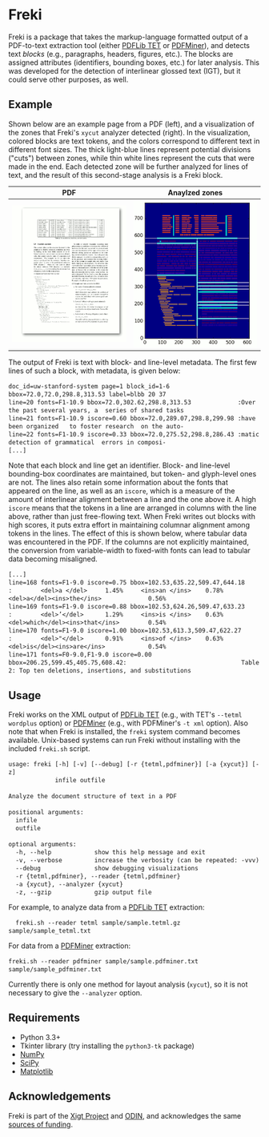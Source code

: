 # Freki

Freki is a package that takes the markup-language formatted output of 
a PDF-to-text extraction tool (either [PDFLib TET][] or [PDFMiner][]),
and detects text *blocks* (e.g., paragraphs, headers, figures, etc.).
The blocks are assigned attributes (identifiers, bounding boxes, etc.)
for later analysis. This was developed for the detection of interlinear
glossed text (IGT), but it could serve other purposes, as well.

## Example

Shown below are an example page from a PDF (left), and a visualization
of the zones that Freki's `xycut` analyzer detected (right). In the
visualization, colored blocks are text tokens, and the colors
correspond to different text in different font sizes. The thick
light-blue lines represent potential divisions ("cuts") between zones,
while thin white lines represent the cuts that were made in the end.
Each detected zone will be further analyzed for lines of text, and the
result of this second-stage analysis is a Freki block.

| PDF                           | Anaylzed zones                       |
| ----------------------------- | ------------------------------------ |
| ![PDF page](doc/pdf-page.png) | ![Analyzed page](doc/debug-page.png) |

The output of Freki is text with block- and line-level metadata. The
first few lines of such a block, with metadata, is given below:

```
doc_id=uw-stanford-system page=1 block_id=1-6 bbox=72.0,72.0,298.8,313.53 label=blbb 20 37
line=20 fonts=F1-10.9 bbox=72.0,302.62,298.8,313.53             :Over the past several years, a  series of shared tasks
line=21 fonts=F1-10.9 iscore=0.60 bbox=72.0,289.07,298.8,299.98 :have been organized   to foster research  on the auto-
line=22 fonts=F1-10.9 iscore=0.33 bbox=72.0,275.52,298.8,286.43 :matic detection of grammatical  errors in composi-
[...]
```

Note that each block and line get an identifier. Block- and line-level
bounding-box coordinates are maintained, but token- and glyph-level
ones are not. The lines also retain some information about the fonts
that appeared on the line, as well as an `iscore`, which is a measure
of the amount of interlinear alignment between a line and the one
above it. A high `iscore` means that the tokens in a line are
arranged in columns with the line above, rather than just free-flowing
text. When Freki writes out blocks with high scores, it puts extra
effort in maintaining columnar alignment among tokens in the lines.
The effect of this is shown below, where tabular data was encountered
in the PDF. If the columns are not explicitly maintained, the
conversion from variable-width to fixed-with fonts can lead to
tabular data becoming misaligned.

```
[...]
line=168 fonts=F1-9.0 iscore=0.75 bbox=102.53,635.22,509.47,644.18       :        <del>a </del>     1.45%     <ins>an </ins>    0.78%    <del>a</del><ins>the</ins>             0.56%
line=169 fonts=F1-9.0 iscore=0.88 bbox=102.53,624.26,509.47,633.23       :        <del>’</del>      1.29%     <ins>is </ins>    0.63%    <del>which</del><ins>that</ins>        0.54%
line=170 fonts=F1-9.0 iscore=1.00 bbox=102.53,613.3,509.47,622.27        :        <del>"</del>      0.91%     <ins>of </ins>    0.63%    <del>is</del><ins>are</ins>            0.54%
line=171 fonts=F0-9.0,F1-9.0 iscore=0.00 bbox=206.25,599.45,405.75,608.42:                                Table 2: Top ten deletions, insertions, and substitutions

```

## Usage

Freki works on the XML output of [PDFLib TET][] (e.g., with TET's
`--tetml wordplus` option) or [PDFMiner][] (e.g., with PDFMiner's
`-t xml` option). Also note that when Freki is installed, the `freki`
system command becomes available. Unix-based systems can run Freki
without installing with the included `freki.sh` script.

```
usage: freki [-h] [-v] [--debug] [-r {tetml,pdfminer}] [-a {xycut}] [-z]
             infile outfile

Analyze the document structure of text in a PDF

positional arguments:
  infile
  outfile

optional arguments:
  -h, --help            show this help message and exit
  -v, --verbose         increase the verbosity (can be repeated: -vvv)
  --debug               show debugging visualizations
  -r {tetml,pdfminer}, --reader {tetml,pdfminer}
  -a {xycut}, --analyzer {xycut}
  -z, --gzip            gzip output file
```

For example, to analyze data from a [PDFLib TET][] extraction:

	  freki.sh --reader tetml sample/sample.tetml.gz sample/sample_tetml.txt
	
For data from a [PDFMiner][] extraction:

    freki.sh --reader pdfminer sample/sample.pdfminer.txt sample/sample_pdfminer.txt

Currently there is only one method for layout analysis (`xycut`), so
it is not necessary to give the `--analyzer` option.

## Requirements

* Python 3.3+
* Tkinter library (try installing the `python3-tk` package)
* [NumPy](http://www.numpy.org/)
* [SciPy](https://www.scipy.org/)
* [Matplotlib](https://matplotlib.org/)

## Acknowledgements

Freki is part of the [Xigt Project][] and [ODIN][], and acknowledges
the same [sources of funding](http://depts.washington.edu/uwcl/odin/#acknowledgments).

[PDFLib TET]: https://www.pdflib.com/products/tet/
[PDFMiner]: https://github.com/euske/pdfminer
[Xigt Project]: https://github.com/xigt
[ODIN]: http://depts.washington.edu/uwcl/odin/

